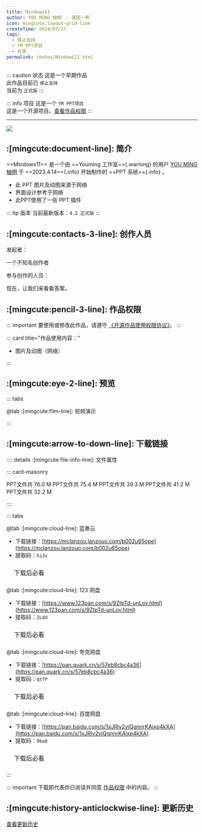 ```yaml
---
title: Mindows11
author: YOU MING 柚明 ︱ 某团一笑
icon: mingcute:layout-grid-line
createTime: 2024/07/27
tags:
  - 停止支持
  - YM PPT项目
  - 开源
permalink: /notes/Mindows11.html
---
```


::: caution 状态
这是一个早期作品  
此作品目前已 `停止支持`  
当前为 `正式版`
:::

::: info 项目
这是一个 `YM PPT项目`  
这是一个开源项目。[查看作品权限](#作品权限)
:::

---

![](https://ri.youming.v6.army/min11.png)

## :[mingcute:document-line]: 简介

==Mindows11== 是一个由 ==Youming 工作室=={.warning} 的用户 [YOU MING 柚明](/notes/更多/工作室.html#you-ming-柚明) 于 ==2023.4.14=={.info} 开始制作的  ==PPT 系统=={.info} 。

- 此 PPT 图片及动图来源于网络
- 界面设计参考于网络
- 此PPT使用了一些 PPT 插件

::: tip 版本
当前最新版本：`4.2 正式版`
:::

## :[mingcute:contacts-3-line]: 创作人员

发起者：

<LinkCard title="YOU MING 柚明" icon="https://ri.youming.v6.army/ym-ys.png" href="/notes/更多/工作室.html#you-ming-柚明">
    一个不知名创作者
</LinkCard>

参与创作的人员：

<LinkCard title="某团一笑" icon="https://ri.youming.v6.army/tx-2-ys.png" href="/notes/更多/工作室.html#某团一笑">
    现在，让我们来看看答案。
</LinkCard>

## :[mingcute:pencil-3-line]: 作品权限

::: important 要使用或修改此作品，请遵守 [《开源作品使用权限协议》](/notes/协议/开源.html)。
:::

::: card title="作品使用内容："

- 图片及动图（网络）

:::

## :[mingcute:eye-2-line]: 预览

::: tabs

@tab :[mingcute:film-line]: 视频演示

<LinkCard title="哔哩哔哩 - 合集" icon="mingcute:bilibili-fill" href="https://space.bilibili.com/1337092956/channel/collectiondetail?sid=1514698"></LinkCard>

:::

## :[mingcute:arrow-to-down-line]: 下载链接

:::: details :[mingcute:file-info-line]: 文件属性

::: card-masonry

<Card title="Min11 v4.2安装.pptx" icon="mingcute:chart-pie-line"><Badge text="安全" type="tip" />
  PPT文件共 76.0 M
</Card>
<Card title="Min11 v4.1安装.pptx" icon="mingcute:chart-pie-line"><Badge text="安全" type="tip" />
  PPT文件共 75.4 M
</Card>
<Card title="Min11 v4.0安装.zip" icon="mingcute:chart-pie-line"><Badge text="安全" type="tip" />
  PPT文件共 39.3 M
</Card>
<Card title="Min11 v3.3安装.zip" icon="mingcute:chart-pie-line"><Badge text="安全" type="tip" />
  PPT文件共 41.2 M
</Card>
<Card title="Min11 v3.0安装.zip" icon="mingcute:chart-pie-line"><Badge text="安全" type="tip" />
  PPT文件共 32.2 M
</Card>

::::

::: tabs

@tab :[mingcute:cloud-line]: 蓝奏云

- 下载链接：[https://mclanzou.lanzouo.com/b002u65ope](https://mclanzou.lanzouo.com/b002u65ope)
- 提取码：`hi3x`

<a href="/必看.html" style=" display: inline-block; padding: 10px 20px; border: 1px solid var(--vp-c-divider); border-radius: 6px; font-size: 16px; text-decoration: none; background-color: var(--vp-c-bg-safe); color: var(--vp-c-text-primary);">下载后必看</a>

@tab :[mingcute:cloud-line]: 123 网盘

- 下载链接：[https://www.123pan.com/s/9ZtpTd-unLov.html](https://www.123pan.com/s/9ZtpTd-unLov.html)
- 提取码：`ZLdd`

<a href="/必看.html" style=" display: inline-block; padding: 10px 20px; border: 1px solid var(--vp-c-divider); border-radius: 6px; font-size: 16px; text-decoration: none; background-color: var(--vp-c-bg-safe); color: var(--vp-c-text-primary);">下载后必看</a>

@tab :[mingcute:cloud-line]: 夸克网盘

- 下载链接：[https://pan.quark.cn/s/57eb8cbc4a36](https://pan.quark.cn/s/57eb8cbc4a36)
- 提取码：`qtfP`

<a href="/必看.html" style=" display: inline-block; padding: 10px 20px; border: 1px solid var(--vp-c-divider); border-radius: 6px; font-size: 16px; text-decoration: none; background-color: var(--vp-c-bg-safe); color: var(--vp-c-text-primary);">下载后必看</a>

@tab :[mingcute:cloud-line]: 百度网盘

- 下载链接：[https://pan.baidu.com/s/1xJRlv2yjQgnnrKAixp4kXA](https://pan.baidu.com/s/1xJRlv2yjQgnnrKAixp4kXA)
- 提取码：`9ba8`

<a href="/必看.html" style=" display: inline-block; padding: 10px 20px; border: 1px solid var(--vp-c-divider); border-radius: 6px; font-size: 16px; text-decoration: none; background-color: var(--vp-c-bg-safe); color: var(--vp-c-text-primary);">下载后必看</a>

:::

::: important 下载即代表你已阅读并同意 [作品权限](#作品权限) 中的内容。
:::

## :[mingcute:history-anticlockwise-line]: 更新历史

[查看更新历史](/notes/更新历史/Mindows11.html)
